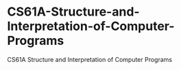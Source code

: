 # CS61A-Structure-and-Interpretation-of-Computer-Programs
CS61A Structure and Interpretation of Computer Programs
